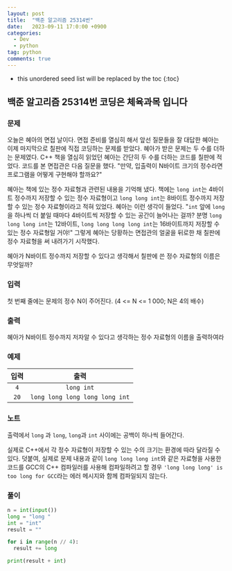 ```yaml
---
layout: post
title:  "백준 알고리즘 25314번"
date:   2023-09-11 17:0:00 +0900
categories: 
  - Dev
  - python
tag: python
comments: true
---
```


* this unordered seed list will be replaced by the toc
{:toc}

## 백준 알고리즘 25314번 코딩은 체육과목 입니다

### 문제

오늘은 혜아의 면접 날이다. 면접 준비를 열심히 해서 앞선 질문들을 잘 대답한 혜아는 이제 마지막으로 칠판에 직접 코딩하는 문제를 받았다. 혜아가 받은 문제는 두 수를 더하는 문제였다. C++ 책을 열심히 읽었던 혜아는 간단히 두 수를 더하는 코드를 칠판에 적었다. 코드를 본 면접관은 다음 질문을 했다. "만약, 입출력이 N바이트 크기의 정수라면 프로그램을 어떻게 구현해야 할까요?"

혜아는 책에 있는 정수 자료형과 관련된 내용을 기억해 냈다. 책에는 `long int`는 4바이트 정수까지 저장할 수 있는 정수 자료형이고 `long long int`는 8바이트 정수까지 저장할 수 있는 정수 자료형이라고 적혀 있었다. 혜아는 이런 생각이 들었다. "`int` 앞에 `long`을 하나씩 더 붙일 때마다 4바이트씩 저장할 수 있는 공간이 늘어나는 걸까? 분명 `long long long int`는 12바이트, `long long long long int`는 16바이트까지 저장할 수 있는 정수 자료형일 거야!" 그렇게 혜아는 당황하는 면접관의 얼굴을 뒤로한 채 칠판에 정수 자료형을 써 내려가기 시작했다.

혜아가 N바이트 정수까지 저장할 수 있다고 생각해서 칠판에 쓴 정수 자료형의 이름은 무엇일까?

### 입력

첫 번째 줄에는 문제의 정수 N이 주어진다. (4 <= N <= 1 000; N은 4의 배수)

### 출력

혜아가 N바이트 정수까지 저자알 수 있다고 생각하는 정수 자료형의 이름을 출력하여라

### 예제

| 입력 | 출력 |
| :--: | :--: |
| `4` | `long int` |
| `20` | `long long long long long int` |

### 노트

출력에서 `long` 과 `long`, `long`과 `int` 사이에는 공백이 하나씩 들어간다.

실제로 C++에서 각 정수 자료형이 저장할 수 있는 수의 크기는 환경에 따라 달라질 수 있다. 덧붙여, 실제로 문제 내용과 같이 `long long long int`와 같은 자료형을 사용한 코드를 GCC의 C++ 컴파일러를 사용해 컴파일하려고 할 경우 `'long long long' is too long for GCC`라는 에러 메시지와 함께 컴파일되지 않는다.

### 풀이

```py
n = int(input())
long = "long "
int = "int"
result = ""

for i in range(n // 4):
  result += long

print(result + int)
```